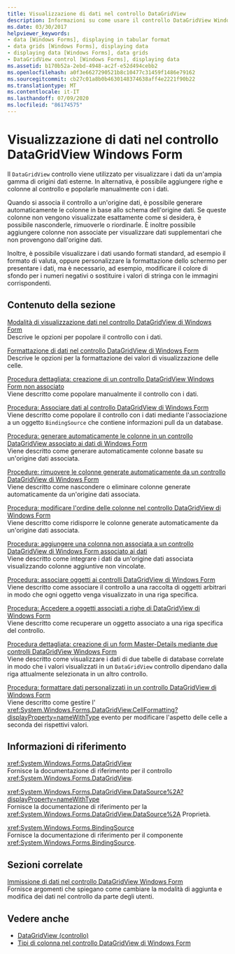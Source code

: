 ```yaml
---
title: Visualizzazione di dati nel controllo DataGridView
description: Informazioni su come usare il controllo DataGridView Windows Forms per visualizzare i dati da un'ampia gamma di origini dati esterne.
ms.date: 03/30/2017
helpviewer_keywords:
- data [Windows Forms], displaying in tabular format
- data grids [Windows Forms], displaying data
- displaying data [Windows Forms], data grids
- DataGridView control [Windows Forms], displaying data
ms.assetid: b170b52a-2ebd-4948-ac2f-e52d494cebb2
ms.openlocfilehash: a0f3e6627290521b8c10477c31459f1486e79162
ms.sourcegitcommit: cb27c01a8b0b4630148374638aff4e2221f90b22
ms.translationtype: MT
ms.contentlocale: it-IT
ms.lasthandoff: 07/09/2020
ms.locfileid: "86174575"
---
```

# <a name="displaying-data-in-the-windows-forms-datagridview-control"></a>Visualizzazione di dati nel controllo DataGridView Windows Form
Il `DataGridView` controllo viene utilizzato per visualizzare i dati da un'ampia gamma di origini dati esterne. In alternativa, è possibile aggiungere righe e colonne al controllo e popolarle manualmente con i dati.  
  
 Quando si associa il controllo a un'origine dati, è possibile generare automaticamente le colonne in base allo schema dell'origine dati. Se queste colonne non vengono visualizzate esattamente come si desidera, è possibile nasconderle, rimuoverle o riordinarle. È inoltre possibile aggiungere colonne non associate per visualizzare dati supplementari che non provengono dall'origine dati.  
  
 Inoltre, è possibile visualizzare i dati usando formati standard, ad esempio il formato di valuta, oppure personalizzare la formattazione dello schermo per presentare i dati, ma è necessario, ad esempio, modificare il colore di sfondo per i numeri negativi o sostituire i valori di stringa con le immagini corrispondenti.  
  
## <a name="in-this-section"></a>Contenuto della sezione  
 [Modalità di visualizzazione dati nel controllo DataGridView di Windows Form](data-display-modes-in-the-windows-forms-datagridview-control.md)  
 Descrive le opzioni per popolare il controllo con i dati.  
  
 [Formattazione di dati nel controllo DataGridView di Windows Form](data-formatting-in-the-windows-forms-datagridview-control.md)  
 Descrive le opzioni per la formattazione dei valori di visualizzazione delle celle.  
  
 [Procedura dettagliata: creazione di un controllo DataGridView Windows Form non associato](walkthrough-creating-an-unbound-windows-forms-datagridview-control.md)  
 Viene descritto come popolare manualmente il controllo con i dati.  
  
 [Procedura: Associare dati al controllo DataGridView di Windows Form](how-to-bind-data-to-the-windows-forms-datagridview-control.md)  
 Viene descritto come popolare il controllo con i dati mediante l'associazione a un oggetto `BindingSource` che contiene informazioni pull da un database.  
  
 [Procedura: generare automaticamente le colonne in un controllo DataGridView associato ai dati di Windows Form](autogenerate-columns-in-a-data-bound-wf-datagridview-control.md)  
 Viene descritto come generare automaticamente colonne basate su un'origine dati associata.  
  
 [Procedure: rimuovere le colonne generate automaticamente da un controllo DataGridView di Windows Form](remove-autogenerated-columns-from-a-wf-datagridview-control.md)  
 Viene descritto come nascondere o eliminare colonne generate automaticamente da un'origine dati associata.  
  
 [Procedura: modificare l'ordine delle colonne nel controllo DataGridView di Windows Form](how-to-change-the-order-of-columns-in-the-windows-forms-datagridview-control.md)  
 Viene descritto come ridisporre le colonne generate automaticamente da un'origine dati associata.  
  
 [Procedura: aggiungere una colonna non associata a un controllo DataGridView di Windows Form associato ai dati](unbound-column-to-a-data-bound-datagridview.md)  
 Viene descritto come integrare i dati da un'origine dati associata visualizzando colonne aggiuntive non vincolate.  
  
 [Procedura: associare oggetti ai controlli DataGridView di Windows Form](how-to-bind-objects-to-windows-forms-datagridview-controls.md)  
 Viene descritto come associare il controllo a una raccolta di oggetti arbitrari in modo che ogni oggetto venga visualizzato in una riga specifica.  
  
 [Procedura: Accedere a oggetti associati a righe di DataGridView di Windows Form](how-to-access-objects-bound-to-windows-forms-datagridview-rows.md)  
 Viene descritto come recuperare un oggetto associato a una riga specifica del controllo.  
  
 [Procedura dettagliata: creazione di un form Master-Details mediante due controlli DataGridView Windows Form](creating-a-master-detail-form-using-two-datagridviews.md)  
 Viene descritto come visualizzare i dati di due tabelle di database correlate in modo che i valori visualizzati in un `DataGridView` controllo dipendano dalla riga attualmente selezionata in un altro controllo.  
  
 [Procedura: formattare dati personalizzati in un controllo DataGridView di Windows Form](how-to-customize-data-formatting-in-the-windows-forms-datagridview-control.md)  
 Viene descritto come gestire l' <xref:System.Windows.Forms.DataGridView.CellFormatting?displayProperty=nameWithType> evento per modificare l'aspetto delle celle a seconda dei rispettivi valori.  
  
## <a name="reference"></a>Informazioni di riferimento  
 <xref:System.Windows.Forms.DataGridView>  
 Fornisce la documentazione di riferimento per il controllo <xref:System.Windows.Forms.DataGridView>.  
  
 <xref:System.Windows.Forms.DataGridView.DataSource%2A?displayProperty=nameWithType>  
 Fornisce la documentazione di riferimento per la <xref:System.Windows.Forms.DataGridView.DataSource%2A> Proprietà.  
  
 <xref:System.Windows.Forms.BindingSource>  
 Fornisce la documentazione di riferimento per il componente <xref:System.Windows.Forms.BindingSource>.  
  
## <a name="related-sections"></a>Sezioni correlate  
 [Immissione di dati nel controllo DataGridView Windows Form](data-entry-in-the-windows-forms-datagridview-control.md)  
 Fornisce argomenti che spiegano come cambiare la modalità di aggiunta e modifica dei dati nel controllo da parte degli utenti.  
  
## <a name="see-also"></a>Vedere anche

- [DataGridView (controllo)](datagridview-control-windows-forms.md)
- [Tipi di colonna nel controllo DataGridView di Windows Form](column-types-in-the-windows-forms-datagridview-control.md)
